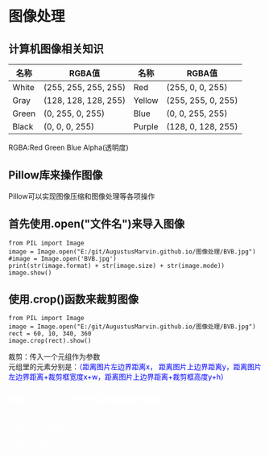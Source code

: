 图像处理
===

## 计算机图像相关知识 
|名称|RGBA值|名称|RGBA值|
|----|--------|----|--------|
|White|(255, 255, 255, 255)|Red|(255, 0, 0, 255)|
|Gray|(128, 128, 128, 255)|Yellow|(255, 255, 0, 255)|
|Green|(0, 255, 0, 255)|Blue|(0, 0, 255, 255)|
|Black|(0, 0, 0, 255)|Purple|(128, 0, 128, 255)|
RGBA:Red Green Blue Alpha(透明度)<br>
## Pillow库来操作图像
Pillow可以实现图像压缩和图像处理等各项操作
## 首先使用.open("文件名")来导入图像
```
from PIL import Image
image = Image.open("E:/git/AugustusMarvin.github.io/图像处理/BVB.jpg")
#image = Image.open('BVB.jpg')
print(str(image.format) + str(image.size) + str(image.mode))
image.show()
```
## 使用.crop()函数来裁剪图像
```
from PIL import Image
image = Image.open("E:/git/AugustusMarvin.github.io/图像处理/BVB.jpg")
rect = 60, 10, 340, 360
image.crop(rect).show()
```
裁剪：传入一个元组作为参数<br>
元组里的元素分别是：<font color=blue>（距离图片左边界距离x， 距离图片上边界距离y，距离图片左边界距离+裁剪框宽度x+w，距离图片上边界距离+裁剪框高度y+h）<br>
<font color=white>
### 使用.thumbnail()来产生指定图像的缩略图
```
from PIL import Image
image = Image.open("E:/git/AugustusMarvin.github.io/图像处理/BVB.jpg")
size = 128, 128
image.thumbnail(size)
image.show()
```
